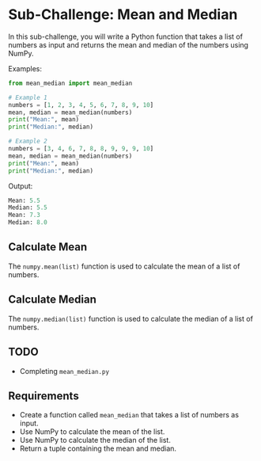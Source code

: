 # Sub-Challenge: Mean and Median

In this sub-challenge, you will write a Python function that takes a list of numbers as input and returns the mean and median of the numbers using NumPy.

Examples:

```python
from mean_median import mean_median

# Example 1
numbers = [1, 2, 3, 4, 5, 6, 7, 8, 9, 10]
mean, median = mean_median(numbers)
print("Mean:", mean)
print("Median:", median)

# Example 2
numbers = [3, 4, 6, 7, 8, 8, 9, 9, 9, 10]
mean, median = mean_median(numbers)
print("Mean:", mean)
print("Median:", median)
```

Output:

```python
Mean: 5.5
Median: 5.5
Mean: 7.3
Median: 8.0
```

## Calculate Mean

The `numpy.mean(list)` function is used to calculate the mean of a list of numbers.

## Calculate Median

The `numpy.median(list)` function is used to calculate the median of a list of numbers.

## TODO

- Completing `mean_median.py`

## Requirements

- Create a function called `mean_median` that takes a list of numbers as input.
- Use NumPy to calculate the mean of the list.
- Use NumPy to calculate the median of the list.
- Return a tuple containing the mean and median.
